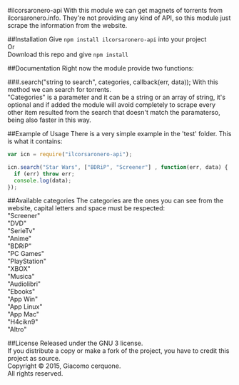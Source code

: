#ilcorsaronero-api
With this module we can get magnets of torrents from ilcorsaronero.info. They're not providing any kind of API, so this module just scrape the information from the website.

##Installation
Give `npm install ilcorsaronero-api` into your project<br/>
Or<br/>
Download this repo and give `npm install`<br/>

##Documentation
Right now the module provide two functions:

###.search("string to search", categories, callback(err, data));
With this method we can search for torrents.<br/>
"Categories" is a parameter and it can be a string or an array of string, it's optional and if added the module will avoid completely to scrape every other item resulted from the search that doesn't match the paramaterso, being also faster in this way.

##Example of Usage
There is a very simple example in the 'test' folder. This is what it contains:
```javascript
var icn = require("ilcorsaronero-api");

icn.search("Star Wars", ["BDRiP", "Screener"] , function(err, data) {
  if (err) throw err;
  console.log(data);
});
```

##Available categories
The categories are the ones you can see from the website, capital letters and space must be respected:<br/>
"Screener"<br/>
"DVD"<br/>
"SerieTv"<br/>
"Anime"<br/>
"BDRiP"<br/>
"PC Games"<br/>
"PlayStation"<br/>
"XBOX"<br/>
"Musica"<br/>
"Audiolibri"<br/>
"Ebooks"<br/>
"App Win"<br/>
"App Linux"<br/>
"App Mac"<br/>
"H4cikn9"<br/>
"Altro"

##License
Released under the GNU 3 license.<br>
If you distribute a copy or make a fork of the project, you have to credit this project as source.<br>
Copyright © 2015, Giacomo cerquone.<br>
All rights reserved.
